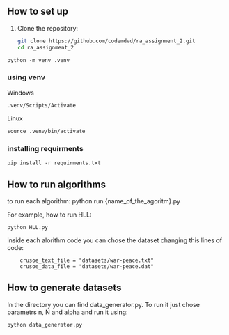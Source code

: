 ## How to set up

1. Clone the repository:
   ```bash
   git clone https://github.com/codemdvd/ra_assignment_2.git
   cd ra_assignment_2

```
python -m venv .venv
```
### using venv
Windows
```
.venv/Scripts/Activate
```
Linux
```
source .venv/bin/activate
```
### installing requirments
```
pip install -r requirments.txt
```
## How to run algorithms

to run each algorithm: python run {name_of_the_agoritm}.py

For example, how to run HLL:
```
python HLL.py
```
inside each alorithm code you can chose the dataset changing this lines of code:
```
    crusoe_text_file = "datasets/war-peace.txt"
    crusoe_data_file = "datasets/war-peace.dat"
```
## How to generate datasets
In the directory you can find data_generator.py. To run it just chose parametrs n, N and alpha and run it using:
```
python data_generator.py
```

